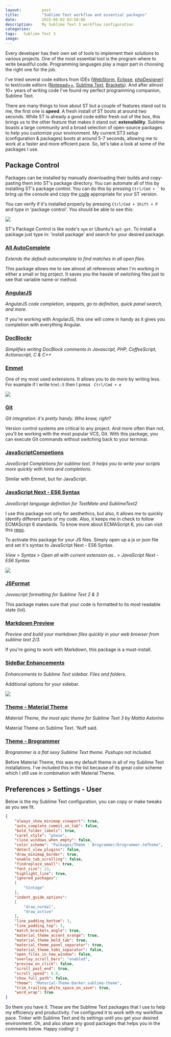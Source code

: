 ```yaml
---
layout: 		post
title:			"Sublime Text workflow and essential packages"
date:			2015-09-02 03:50:00
description: 	My Sublime Text 3 workflow configuration
categories:
tags:	Sublime Text 3
image:
---
```


Every developer has their own set of tools to implement their solutions to various projects. One of the most essential tool is the program where to write beautiful code. Programming languages play a major part in choosing the right one for the job.

I've tried several code editors from IDEs ([WebStorm](https://www.jetbrains.com/webstorm/), [Eclipse](https://eclipse.org/), [phpDesigner](http://www.mpsoftware.dk/phpdesigner.php)) to text/code editors ([Notepad++](https://notepad-plus-plus.org/), [Sublime Text](http://www.sublimetext.com/), [Brackets](http://brackets.io/)). And after almost 10+ years of writing code I've found my perfect programming companion, Sublime Text.

There are many things to love about ST but a couple of features stand out to me, the first one is  __speed__. A fresh install of ST boots at around two seconds. While ST is already a good code editor fresh out of the box, this brings us to the other feature that makes it stand out: __extensibility__. Sublime boasts a large community and a broad selection of open-source packages to help you customize your environment. My current ST3 setup (configuration & packages) boots at around 5-7 seconds, allowing me to work at a faster and more efficient pace. So, let's take a look at some of the packages I use.

## Package Control
Packages can be installed by manually downloading their builds and copy-pasting them into ST's package directory. You can automate all of this by installing ST's package control. You can do this by pressing ``` Ctrl/Cmd + ` ``` to bring up the console and copy the [code](https://packagecontrol.io/installation) appropriate for your ST version.

You can verify if it's installed properly by pressing ``` Ctrl/Cmd + Shift + P ``` and type in 'package control'. You should be able to see this:

![](/assets/article_images/2015-09-01-Sublime-Text-Packages/pkgctrl.jpg)

ST's Package Control is like node's ```npm``` or Ubuntu's ```apt-get```. To install a package just type in: 'install package' and search for your desired package.

### [All AutoComplete](https://packagecontrol.io/packages/All%20Autocomplete)
_Extends the default autocomplete to find matches in all open files._

This package allows me to see almost all references when I'm working in either a small or big project. It saves you the hassle of switching files just to see that variable name or method.

### [AngularJS](https://packagecontrol.io/packages/AngularJS)
_AngularJS code completion, snippets, go to definition, quick panel search, and more._

If you're working with AngularJS, this one will come in handy as it gives you completion with everything Angular.

### [DocBlockr](https://packagecontrol.io/packages/DocBlockr)
_Simplifies writing DocBlock comments in Javascript, PHP, CoffeeScript, Actionscript, C & C++_

### [Emmet](https://packagecontrol.io/packages/Emmet)
One of my most used extensions. It allows you to do more by writing less. For example if I write ```html:5``` then I press ``` Ctrl/Cmd + e```

![](/assets/article_images/2015-09-01-Sublime-Text-Packages/emmet.JPG)

### [Git](https://packagecontrol.io/packages/Git)
_Git integration: it's pretty handy. Who knew, right?_

Version control systems are critical to any project. And more often than not, you'll be working with the most popular VCS, Git. With this package, you can execute Git commands without switching back to your terminal.

### [JavaScriptCompetions](https://packagecontrol.io/packages/JavaScript%20Completions)
_JavaScript Completions for sublime text. It helps you to write your scripts more quickly with hints and completions._

Similar with Emmet, but for JavaScript.

### [JavaScript Next - ES6 Syntax](https://packagecontrol.io/packages/JavaScriptNext%20-%20ES6%20Syntax)
_JavaScript language definition for TextMate and SublimeText2_

I use this package not only for aesthethics, but also, it allows me to quickly identify different parts of my code. Also, it keeps me in check to follow ECMAScript 6 standards. To know more about ECMAScript 6, you can visit this [repo](https://github.com/lukehoban/es6features).

To activate this package for your JS files. Simply open up a js or json file and set it's syntax to JavaScript Next - ES6 Syntax.

_View_ > _Syntax_ > _Open all with current extension as.._ > _JavaScript Next - ES6 Syntax_

![](/assets/article_images/2015-09-01-Sublime-Text-Packages/js6.png)

### [JSFormat](https://packagecontrol.io/packages/JsFormat)
_Javascript formatting for Sublime Text 2 & 3_

This package makes sure that your code is formatted to its most readable state (lol).

### [Markdown Preview](https://packagecontrol.io/packages/Markdown%20Preview)
_Preview and build your markdown files quickly in your web browser from sublime text 2/3._

If you're going to work with Markdown, this package is a must-install.

### [SideBar Enhancements](https://packagecontrol.io/packages/SideBarEnhancements)
_Enhancements to Sublime Text sidebar. Files and folders._

Additional options for your sidebar.

![](/assets/article_images/2015-09-01-Sublime-Text-Packages/sidebar.png)

### [Theme - Material Theme](https://packagecontrol.io/packages/Material%20Theme)
_Material Theme, the most epic theme for Sublime Text 3 by Mattia Astorino_

Material Theme on Sublime Text. 'Nuff said.

### [Theme - Brogrammer](https://packagecontrol.io/packages/Theme%20-%20Brogrammer)
_Brogrammer is a flat sexy Sublime Text theme. Pushups not included._

Before Material Theme, this was my default theme in all of my Sublime Text installations. I've included this in the list because of its great color scheme which I still use in combination with Material Theme.

## Preferences > Settings - User
Below is the my Sublime Text configuration, you can copy or make tweaks as you see fit.

```json
{
	"always_show_minimap_viewport": true,
	"auto_complete_commit_on_tab": false,
	"bold_folder_labels": true,
	"caret_style": "phase",
	"close_windows_when_empty": false,
	"color_scheme": "Packages/Theme - Brogrammer/brogrammer.tmTheme",
	"detect_slow_plugins": false,
	"draw_minimap_border": true,
	"enable_tab_scrolling": false,
	"findreplace_small": true,
	"font_size": 13,
	"highlight_line": true,
	"ignored_packages":
	[
		"Vintage"
	],
	"indent_guide_options":
	[
		"draw_normal",
		"draw_active"
	],
	"line_padding_bottom": 3,
	"line_padding_top": 3,
	"match_brackets_angle": true,
	"material_theme_accent_orange": true,
	"material_theme_bold_tab": true,
	"material_theme_panel_separator": true,
	"material_theme_tabs_separator": false,
	"open_files_in_new_window": false,
	"overlay_scroll_bars": "enabled",
	"preview_on_click": false,
	"scroll_past_end": true,
	"scroll_speed": 6.0,
	"show_full_path": false,
	"theme": "Material-Theme-Darker.sublime-theme",
	"trim_trailing_white_space_on_save": true,
	"word_wrap": true
}
```

So there you have it. These are the Sublime Text packages that I use to help my efficiency and productivity. I've configured it to work with my workflow pace. Tinker with Sublime Text and its settings until you get your desired environment. Oh, and also share any good packages that helps you in the comments below. Happy coding! :)